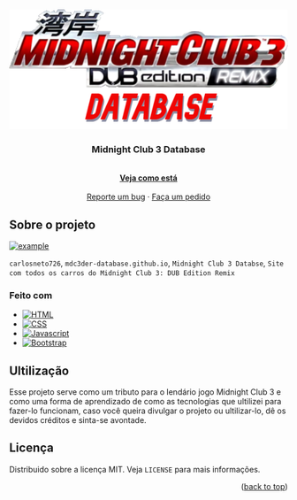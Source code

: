 
<a name="readme-top"></a>

<br />
<div align="center">
  <a href="https://github.com/carlosneto726/mdc3der-database.github.io">
    <img src="img/icons/mdc3database_icon.png" alt="Logo">
  </a>

<h3 align="center">Midnight Club 3 Database</h3>

  <p align="center">
    <br />
    <a href="https://carlosneto726.github.io/mdc3der-database.github.io/"><strong>Veja como está</strong></a>
    <br />
    <br />
    <a href="https://github.com/carlosneto726/mdc3der-database.github.io/issues">Reporte um bug</a>
    ·
    <a href="https://github.com/carlosneto726/mdc3der-database.github.io/pulls">Faça um pedido</a>
  </p>
</div>


<!-- Sobre o projeto -->
## Sobre o projeto

[![example][gif]](https://carlosneto726.github.io/mdc3der-database.github.io/)

`carlosneto726`, `mdc3der-database.github.io`, `Midnight Club 3 Databse`, `Site com todos os carros do Midnight Club 3: DUB Edition Remix`

<!-- Feito com -->
### Feito com

* [![HTML][HTML]][HTML-url]
* [![CSS][CSS]][CSS-url]
* [![Javascript][Javascript]][Javascript-url]
* [![Bootstrap][Bootstrap]][Bootstrap-url]

<!-- Ultilização -->
## Ultilização

Esse projeto serve como um tributo para o lendário jogo Midnight Club 3 e como uma forma de aprendizado de como as tecnologias que ultilizei para fazer-lo funcionam, caso você queira divulgar o projeto ou ultilizar-lo, dê os devidos créditos e sinta-se avontade.


<!-- Licença -->
## Licença

Distribuido sobre a licença MIT. Veja `LICENSE` para mais informações.

<p align="right">(<a href="#readme-top">back to top</a>)</p>

<!-- Links -->
[gif]: img/example.gif
[HTML]: https://img.shields.io/badge/HTML5-E34F26?style=for-the-badge&logo=html5&logoColor=white
[HTML-url]: https://pt.wikipedia.org/wiki/HTML
[CSS]: https://img.shields.io/badge/CSS3-1572B6?style=for-the-badge&logo=css3&logoColor=white
[CSS-url]: https://pt.wikipedia.org/wiki/Cascading_Style_Sheets  
[Javascript]: https://img.shields.io/badge/JavaScript-F7DF1E?style=for-the-badge&logo=javascript&logoColor=black
[Javascript-url]: https://pt.wikipedia.org/wiki/JavaScript
[Bootstrap]: https://img.shields.io/badge/Bootstrap-563D7C?style=for-the-badge&logo=bootstrap&logoColor=white
[Bootstrap-url]: https://getbootstrap.com/ 
